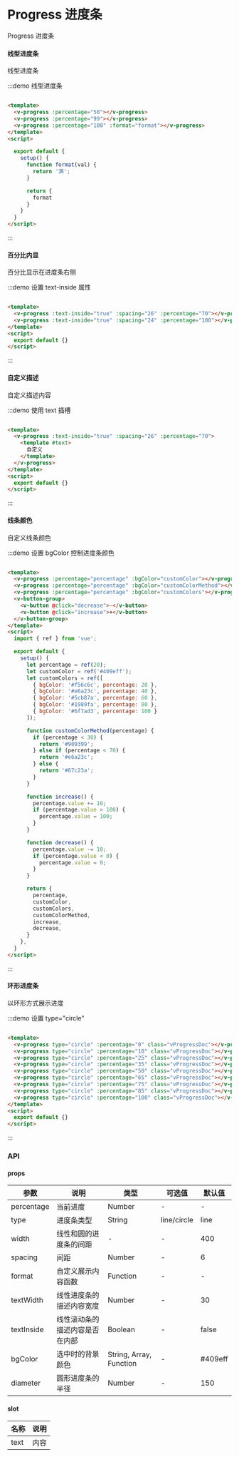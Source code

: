 # Progress 进度条

Progress 进度条

#### 线型进度条

线型进度条

:::demo 线型进度条

```html

<template>
  <v-progress :percentage="50"></v-progress>
  <v-progress :percentage="99"></v-progress>
  <v-progress :percentage="100" :format="format"></v-progress>
</template>
<script>

  export default {
    setup() {
      function format(val) {
        return '满';
      }

      return {
        format
      }
    }
  }
</script>
```

:::

#### 百分比内显

百分比显示在进度条右侧

:::demo 设置 text-inside 属性

```html

<template>
  <v-progress :text-inside="true" :spacing="26" :percentage="70"></v-progress>
  <v-progress :text-inside="true" :spacing="24" :percentage="100"></v-progress>
</template>
<script>
  export default {}
</script>
```

:::

#### 自定义描述

自定义描述内容

:::demo 使用 text 插槽

```html

<template>
  <v-progress :text-inside="true" :spacing="26" :percentage="70">
    <template #text>
      自定义
    </template>
  </v-progress>
</template>
<script>
  export default {}
</script>
```

:::

#### 线条颜色

自定义线条颜色

:::demo 设置 bgColor 控制进度条颜色

```html

<template>
  <v-progress :percentage="percentage" :bgColor="customColor"></v-progress>
  <v-progress :percentage="percentage" :bgColor="customColorMethod"></v-progress>
  <v-progress :percentage="percentage" :bgColor="customColors"></v-progress>
  <v-button-group>
    <v-button @click="decrease">-</v-button>
    <v-button @click="increase">+</v-button>
  </v-button-group>
</template>
<script>
  import { ref } from 'vue';

  export default {
    setup() {
      let percentage = ref(20);
      let customColor = ref('#409eff');
      let customColors = ref([
        { bgColor: '#f56c6c', percentage: 20 },
        { bgColor: '#e6a23c', percentage: 40 },
        { bgColor: '#5cb87a', percentage: 60 },
        { bgColor: '#1989fa', percentage: 80 },
        { bgColor: '#6f7ad3', percentage: 100 }
      ]);

      function customColorMethod(percentage) {
        if (percentage < 30) {
          return '#909399';
        } else if (percentage < 70) {
          return '#e6a23c';
        } else {
          return '#67c23a';
        }
      }

      function increase() {
        percentage.value += 10;
        if (percentage.value > 100) {
          percentage.value = 100;
        }
      }

      function decrease() {
        percentage.value -= 10;
        if (percentage.value < 0) {
          percentage.value = 0;
        }
      }

      return {
        percentage,
        customColor,
        customColors,
        customColorMethod,
        increase,
        decrease,
      }
    },
  }
</script>
```

:::

#### 环形进度条

以环形方式展示进度

:::demo 设置 type="circle"

```html

<template>
  <v-progress type="circle" :percentage="0" class="vProgressDoc"></v-progress>
  <v-progress type="circle" :percentage="10" class="vProgressDoc"></v-progress>
  <v-progress type="circle" :percentage="25" class="vProgressDoc"></v-progress>
  <v-progress type="circle" :percentage="35" class="vProgressDoc"></v-progress>
  <v-progress type="circle" :percentage="50" class="vProgressDoc"></v-progress>
  <v-progress type="circle" :percentage="65" class="vProgressDoc"></v-progress>
  <v-progress type="circle" :percentage="75" class="vProgressDoc"></v-progress>
  <v-progress type="circle" :percentage="85" class="vProgressDoc"></v-progress>
  <v-progress type="circle" :percentage="100" class="vProgressDoc"></v-progress>
</template>
<script>
  export default {}
</script>
```

:::

### API

#### props

| 参数      | 说明          | 类型      | 可选值                           | 默认值  |
|---------- |-------------- |---------- |--------------------------------  |-------- |
| percentage | 当前进度 | Number | - | - |
| type | 进度条类型 | String | line/circle | line |
| width | 线性和圆的进度条的间距 | -| - | 400 |
| spacing | 间距 | Number | - | 6 |
| format | 自定义展示内容函数 | Function | - | - |
| textWidth | 线性进度条的描述内容宽度 | Number | - | 30 |
| textInside | 线性滚动条的描述内容是否在内部 | Boolean | - | false |
| bgColor | 选中时的背景颜色 | String, Array, Function | - | #409eff |
| diameter | 圆形进度条的半径 | Number | - | 150 |

#### slot

| 名称 | 说明 |
|---------- |-------- |
| text | 内容 |
